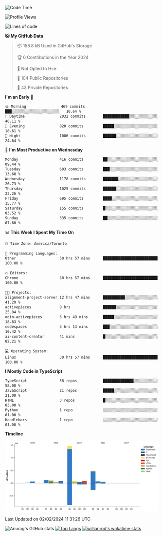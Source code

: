 <!--START_SECTION:waka-->
![Code Time](http://img.shields.io/badge/Code%20Time-1%2C152%20hrs%2024%20mins-blue)

![Profile Views](http://img.shields.io/badge/Profile%20Views-2-blue)

![Lines of code](https://img.shields.io/badge/From%20Hello%20World%20I%27ve%20Written-2.6%20million%20lines%20of%20code-blue)

**🐱 My GitHub Data** 

> 📦 158.8 kB Used in GitHub's Storage 
 > 
> 🏆 6 Contributions in the Year 2024
 > 
> 🚫 Not Opted to Hire
 > 
> 📜 104 Public Repositories 
 > 
> 🔑 43 Private Repositories 
 > 
**I'm an Early 🐤** 

```text
🌞 Morning                469 commits         ███░░░░░░░░░░░░░░░░░░░░░░   10.64 % 
🌆 Daytime                2032 commits        ████████████░░░░░░░░░░░░░   46.11 % 
🌃 Evening                820 commits         █████░░░░░░░░░░░░░░░░░░░░   18.61 % 
🌙 Night                  1086 commits        ██████░░░░░░░░░░░░░░░░░░░   24.64 % 
```
📅 **I'm Most Productive on Wednesday** 

```text
Monday                   416 commits         ██░░░░░░░░░░░░░░░░░░░░░░░   09.44 % 
Tuesday                  603 commits         ███░░░░░░░░░░░░░░░░░░░░░░   13.68 % 
Wednesday                1178 commits        ███████░░░░░░░░░░░░░░░░░░   26.73 % 
Thursday                 1025 commits        ██████░░░░░░░░░░░░░░░░░░░   23.26 % 
Friday                   695 commits         ████░░░░░░░░░░░░░░░░░░░░░   15.77 % 
Saturday                 155 commits         █░░░░░░░░░░░░░░░░░░░░░░░░   03.52 % 
Sunday                   335 commits         ██░░░░░░░░░░░░░░░░░░░░░░░   07.60 % 
```


📊 **This Week I Spent My Time On** 

```text
🕑︎ Time Zone: America/Toronto

💬 Programming Languages: 
Other                    30 hrs 57 mins      █████████████████████████   100.00 % 

🔥 Editors: 
Chrome                   30 hrs 57 mins      █████████████████████████   100.00 % 

🐱‍💻 Projects: 
alignment-project-server 12 hrs 47 mins      ██████████░░░░░░░░░░░░░░░   41.29 % 
activepieces             8 hrs               ██████░░░░░░░░░░░░░░░░░░░   25.84 % 
odin-activepieces        5 hrs 49 mins       █████░░░░░░░░░░░░░░░░░░░░   18.83 % 
codespaces               3 hrs 13 mins       ███░░░░░░░░░░░░░░░░░░░░░░   10.42 % 
ai-content-creator       41 mins             █░░░░░░░░░░░░░░░░░░░░░░░░   02.21 % 

💻 Operating System: 
Linux                    30 hrs 57 mins      █████████████████████████   100.00 % 
```

**I Mostly Code in TypeScript** 

```text
TypeScript               58 repos            ██████████████░░░░░░░░░░░   58.00 % 
JavaScript               21 repos            █████░░░░░░░░░░░░░░░░░░░░   21.00 % 
HTML                     3 repos             █░░░░░░░░░░░░░░░░░░░░░░░░   03.00 % 
Python                   1 repo              ░░░░░░░░░░░░░░░░░░░░░░░░░   01.00 % 
Handlebars               1 repo              ░░░░░░░░░░░░░░░░░░░░░░░░░   01.00 % 
```



**Timeline**

![Lines of Code chart](https://raw.githubusercontent.com/wise-introvert/wise-introvert/master/assets/bar_graph.png)


 Last Updated on 02/02/2024 11:31:26 UTC
<!--END_SECTION:waka-->

![Anurag's GitHub stats](https://github-readme-stats.vercel.app/api?username=wise-introvert&count_private=true&show_icons=true)
[![Top Langs](https://github-readme-stats.vercel.app/api/top-langs/?username=wise-introvert&langs_count=10)](https://github.com/anuraghazra/github-readme-stats)
[![willianrod's wakatime stats](https://github-readme-stats.vercel.app/api/wakatime?username=wiseintrovert)](https://github.com/anuraghazra/github-readme-stats)
